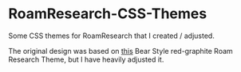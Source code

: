 # RoamResearch-CSS-Themes
Some CSS themes for RoamResearch that I created / adjusted. 

The original design was based on [this](https://github.com/apg-dev/roam-theme-bear) Bear Style red-graphite Roam Research Theme, but I have heavily adjusted it.

